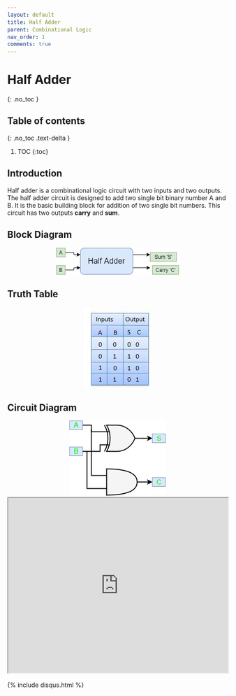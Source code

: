 ```yaml
---
layout: default
title: Half Adder
parent: Combinational Logic
nav_order: 1
comments: true
---
```


# Half Adder
{: .no_toc }

## Table of contents
{: .no_toc .text-delta }

1. TOC
{:toc}

## Introduction

Half adder is a combinational logic circuit with two inputs and two outputs. 
The half adder circuit is designed to add two single bit binary number A and B. 
It is the basic building block for addition of two single bit numbers. 
This circuit has two outputs **carry** and **sum**.



## Block Diagram

<div style="text-align:center"><img src="../../assets/images/halfadder_blockdiagram.jpg" /></div>


## Truth Table

<div style="text-align:center"><img src="../../assets/images/halfadder_truthtable.jpg" /></div>

## Circuit Diagram

<div style="text-align:center"><img src="../../assets/images/halfadder_circuitdiagram.jpg" /></div>

<iframe width="100%" height="400px" src="https://circuitverse.org/simulator/embed/43463" id="projectPreview" scrolling="no" webkitAllowFullScreen mozAllowFullScreen allowFullScreen> </iframe>

{% include disqus.html %}
